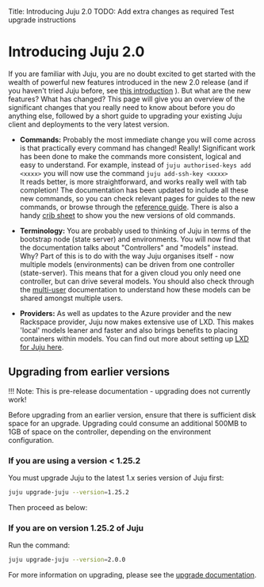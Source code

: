 Title: Introducing Juju 2.0
TODO: Add extra changes as required
      Test upgrade instructions

# Introducing Juju 2.0

If you are familiar with Juju, you are no doubt excited to get started with the
wealth of powerful new features introduced in the new 2.0 release (and if you 
haven't tried Juju before, see [this introduction](./about-juju.html) ). But 
what are the new features? What has changed? 
This page will give you an overview of the significant changes that you really
need to know about before you do anything else, followed by a short guide to 
upgrading your existing Juju client and deployments to the very latest version.

 - **Commands:** Probably the most immediate change you will come across is that
practically every command has changed! Really! Significant work has been done to
make the commands more consistent, logical and easy to understand. For example, 
instead of ```juju authorised-keys add <xxxx>``` you will now use the command
   ```juju add-ssh-key <xxxx>```    
   It reads better, is more straightforward, and 
works really well with tab completion! The documentation has been updated to
include all these new commands, so you can check relevant pages for guides to
the new commands, or browse through the [reference guide](./commands.html).
There is also a handy [crib sheet](./command-changes.html) to show you the new
versions of old commands.

 - **Terminology:** You are probably used to thinking of Juju in terms of the 
bootstrap node (state server) and environments. You will now find that the 
documentation talks about "Controllers" and "models" instead. Why? Part of this
is to do with the way Juju organises itself - now multiple models (environments)
can be driven from one controller (state-server). This means that for a given
cloud you only need one controller, but can drive several models. You should 
also check through the [multi-user](./juju-multiuser-environments.html) 
documentation to understand how these models can be shared amongst multiple
users.

  - **Providers:** As well as updates to the Azure provider and the new 
Rackspace provider, Juju now makes extensive use of LXD. This makes 'local' 
models leaner and faster and also brings benefits to placing containers within 
models. You can find out more about setting up 
[LXD for Juju here](./config-LXD.html).

## Upgrading from earlier versions

!!! Note: This is pre-release documentation - upgrading does not currently work!

Before upgrading from an earlier version, ensure that there is sufficient disk 
space for an upgrade. Upgrading could consume an additional 500MB to 1GB of 
space on the controller, depending on the environment configuration.

### If you are using a version < 1.25.2

You must upgrade Juju to the latest 1.x series version of Juju first:

```bash
juju upgrade-juju --version=1.25.2
```
Then proceed as below:

### If you are on version 1.25.2 of Juju

Run the command:

```bash
juju upgrade-juju --version=2.0.0
```

For more information on upgrading, please see the 
[upgrade documentation](./juju-upgrade.html).






